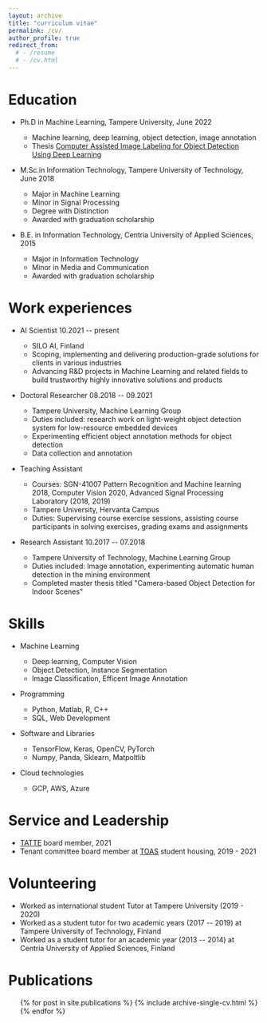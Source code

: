 ```yaml
---
layout: archive
title: "curriculum vitae"
permalink: /cv/
author_profile: true
redirect_from:
  # - /resume
  # - /cv.html
---
```



<!-- Download Pdf version from [here](http://adhikaribishwo.github.io/files/CV.pdf) -->

Education
======
* Ph.D in Machine Learning, Tampere University, June 2022
  * Machine learning, deep learning, object detection, image annotation
  * Thesis [Computer Assisted Image Labeling for Object Detection Using Deep Learning](https://trepo.tuni.fi/handle/10024/140164)

* M.Sc.in Information Technology, Tampere University of Technology, June 2018
  * Major in Machine Learning
  * Minor in Signal Processing
  * Degree with Distinction
  * Awarded with graduation scholarship

* B.E. in Information Technology, Centria University of Applied Sciences, 2015
  * Major in Information Technology
  * Minor in Media and Communication
  * Awarded with graduation scholarship


Work experiences
======
* AI Scientist 10.2021 -- present  
  * SILO AI, Finland
  * Scoping, implementing and delivering production-grade solutions for clients in various industries
  * Advancing R&D projects in Machine Learning and related fields to build trustworthy highly innovative solutions and products

* Doctoral Researcher 08.2018 -- 09.2021  
  * Tampere University, Machine Learning Group
  * Duties included: research work on light-weight object detection system for low-resource embedded devices
  * Experimenting efficient object annotation methods for object detection
  * Data collection and annotation

* Teaching Assistant
    * Courses: SGN-41007 Pattern Recognition and Machine learning 2018, Computer Vision 2020, Advanced Signal Processing Laboratory (2018, 2019)
    * Tampere University, Hervanta Campus
    * Duties: Supervising course exercise sessions, assisting course participants in solving exercises, grading exams and assignments
 

* Research Assistant 10.2017 -- 07.2018
  * Tampere University of Technology, Machine Learning Group
  * Duties included: Image annotation, experimenting automatic human detection in the mining environment
  * Completed master thesis titled  "Camera-based Object Detection for Indoor Scenes"
  


  
Skills
======
* Machine Learning
  * Deep learning, Computer Vision
  * Object Detection, Instance Segmentation
  * Image Classification, Efficent Image Annotation
* Programming
  * Python, Matlab, R, C++
  * SQL, Web Development

* Software and Libraries
  * TensorFlow, Keras, OpenCV, PyTorch
  * Numpy, Panda, Sklearn, Matpoltlib

* Cloud technologies
  * GCP, AWS, Azure

  
Service and Leadership
==========
* [TATTE](https://tieteentekijat.fi/en/union-close-to-you/member-associations/tampereen-yliopiston-tieteentekijat-ry-tatte/) board member, 2021
* Tenant committee board member at [TOAS](https://wainola.wordpress.com/) student housing, 2019 - 2021
<!-- * Team leader on the Demola Project from M-files, 2017. -->
<!-- * Student Tutor, 2017 - 2020 -->


Volunteering
=========
* Worked as international student Tutor at Tampere University (2019 - 2020)
* Worked as a student tutor for two academic years (2017 -- 2019) at Tampere University of Technology, Finland
* Worked as a student tutor for an academic year (2013 -- 2014) at Centria University of Applied Sciences, Finland


Publications
======
  <ul>{% for post in site.publications %}
    {% include archive-single-cv.html %}
  {% endfor %}</ul>

